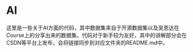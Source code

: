 # AI
这里是一些关于AI方面的代码，其中数据集来自于开源数据集以及吴恩达在Course上的分享出来的数据集。代码对于新手较为友好，其中的讲解部分会在CSDN等平台上发布，会将链接同步到对应文件夹的README.md中。

